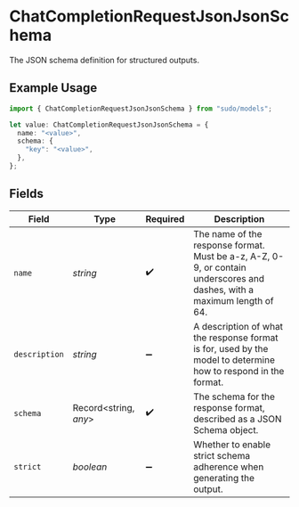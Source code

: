 # ChatCompletionRequestJsonJsonSchema

The JSON schema definition for structured outputs.

## Example Usage

```typescript
import { ChatCompletionRequestJsonJsonSchema } from "sudo/models";

let value: ChatCompletionRequestJsonJsonSchema = {
  name: "<value>",
  schema: {
    "key": "<value>",
  },
};
```

## Fields

| Field                                                                                                                   | Type                                                                                                                    | Required                                                                                                                | Description                                                                                                             |
| ----------------------------------------------------------------------------------------------------------------------- | ----------------------------------------------------------------------------------------------------------------------- | ----------------------------------------------------------------------------------------------------------------------- | ----------------------------------------------------------------------------------------------------------------------- |
| `name`                                                                                                                  | *string*                                                                                                                | :heavy_check_mark:                                                                                                      | The name of the response format. Must be a-z, A-Z, 0-9, or contain underscores and dashes, with a maximum length of 64. |
| `description`                                                                                                           | *string*                                                                                                                | :heavy_minus_sign:                                                                                                      | A description of what the response format is for, used by the model to determine how to respond in the format.          |
| `schema`                                                                                                                | Record<string, *any*>                                                                                                   | :heavy_check_mark:                                                                                                      | The schema for the response format, described as a JSON Schema object.                                                  |
| `strict`                                                                                                                | *boolean*                                                                                                               | :heavy_minus_sign:                                                                                                      | Whether to enable strict schema adherence when generating the output.                                                   |